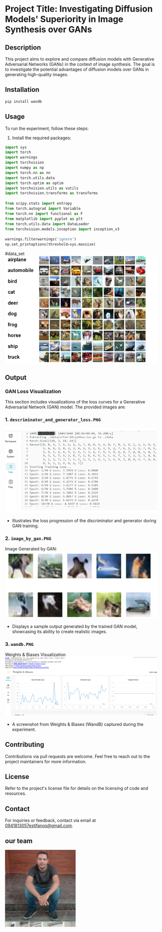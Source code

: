 # Project Title: Investigating Diffusion Models' Superiority in Image Synthesis over GANs

## Description
This project aims to explore and compare diffusion models with Generative Adversarial Networks (GANs) in the context of image synthesis. The goal is to investigate the potential advantages of diffusion models over GANs in generating high-quality images.

## Installation

```bash
pip install wandb
```
## Usage
To run the experiment, follow these steps:
1. Install the required packages:
```python
import sys
import torch
import warnings
import torchvision
import numpy as np
import torch.nn as nn
import torch.utils.data
import torch.optim as optim
import torchvision.utils as vutils
import torchvision.transforms as transforms

from scipy.stats import entropy
from torch.autograd import Variable
from torch.nn import functional as F
from matplotlib import pyplot as plt
from torch.utils.data import DataLoader
from torchvision.models.inception import inception_v3

warnings.filterwarnings('ignore')
np.set_printoptions(threshold=sys.maxsize)

```
#data_set
![Alt Text](cifar10.tiff)

## Output

### GAN Loss Visualization
This section includes visualizations of the loss curves for a Generative Adversarial Network (GAN) model. The provided images are:

### 1. `descriminator_and_generator_loss.PNG`
![Discriminator and Generator Loss](descriminator_and_generator_loss.PNG)
- Illustrates the loss progression of the discriminator and generator during GAN training.

### 2. `image_by_gan.PNG`
Image Generated by GAN:![Image Generated by GAN](image_by_gan.PNG)
- Displays a sample output generated by the trained GAN model, showcasing its ability to create realistic images.

### 3. `wandb.PNG`
Weights & Biases Visualization
![Weights & Biases Visualization](wandb.PNG)
- A screenshot from Weights & Biases (WandB) captured during the experiment.

## Contributing
Contributions via pull requests are welcome. Feel free to reach out to the project maintainers for more information.

## License
Refer to the project's license file for details on the licensing of code and resources.

## Contact
For inquiries or feedback, contact via email at 0941813057estifanos@gmail.com.
## our team
![Addisu Amare Zena](addisu.PNG)

